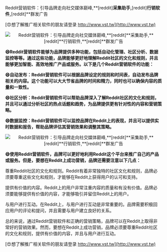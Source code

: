 Reddit营销软件：引导品牌走向社交媒体巅峰,**[reddit]**采集助手,**[reddit]**行销软件,**[reddit]**群发广告

[😍想了解推广相关软件的朋友请登录 http://www.vst.tw](http://www.vst.tw)

 <center><img src="https://vst.tw/MP4/tuiguang/png/0.png" alt="Reddit营销软件：引导品牌走向社交媒体巅峰,**[reddit]**采集助手,**[reddit]**行销软件,**[reddit]**群发广告"></center>

**😄Reddit营销软件能够为品牌提供多种功能，包括自动化管理、社区分析、数据监控等等。通过这些功能，品牌能够更好地理解Reddit社区的文化和规则，并且能够更加智能、高效地推广产品或服务。以下是几个Reddit营销软件的功能：**

**😄自动发布：Reddit营销软件可以根据品牌设定的规则和时间表，自动发布品牌相关的内容。这个功能可以大大节省品牌的时间和精力，同时也可以确保内容的质量和一致性。**

**😄社区分析：Reddit营销软件可以帮助品牌深入了解Reddit社区的文化和规则，并且可以通过分析社区的热点话题和趋势，为品牌提供更有针对性的内容和营销策略。**

**😄数据监控：Reddit营销软件可以监控品牌在Reddit上的表现，并且可以提供实时数据和报告，帮助品牌评估其营销效果和调整其策略。**

 <center><img src="https://vst.tw/MP4/tuiguang/png/6.png" alt="Reddit营销软件：引导品牌走向社交媒体巅峰,**[reddit]**采集助手,**[reddit]**行销软件,**[reddit]**群发广告"></center>

**😄使用Reddit营销软件，品牌可以更好地利用Reddit这个平台来推广自己的产品或服务。但是，要想在Reddit上成功营销，品牌还需要注意以下几点：**

尊重Reddit社区的文化和规则。Reddit有着非常独特的社区文化和规则，品牌必须要尊重这些文化和规则，才能够在Reddit上获得用户的认可和支持。

提供有价值的内容。Reddit上的用户非常注重内容的质量和有没有价值。品牌必须要能够提供有价值的内容，才能够吸引并留住Reddit上的用户。

与用户进行互动。在Reddit上，与用户进行互动是非常重要的。品牌需要积极回应用户的评论和提问，并且需要与用户建立良好的关系。

总的来说，通过Reddit营销软件和正确的营销策略，品牌可以在Reddit上取得非常好的营销效果。然而，要想在Reddit上成功营销，品牌必须要尊重Reddit社区的文化和规则，提供有价值的内容，并且与用户进行互动。

[😍想了解推广相关软件的朋友请登录 http://www.vst.tw](http://www.vst.tw)




